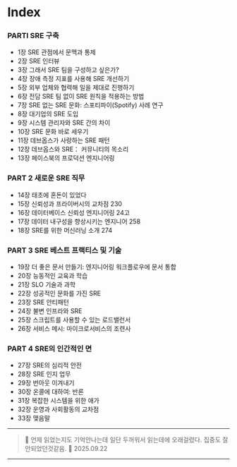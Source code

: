 # Index


### PARTI SRE 구축
- 1장 SRE 관점에서 문맥과 통제 
- 2장 SRE 인터뷰 
- 3장 그래서 SRE 팀을 구성하고 싶은가? 
- 4장 장애 측정 지표를 사용해 SRE 개선하기 
- 5장 외부 업체와 협력해 일을 제대로 진행하기 
- 6장 전담 SRE 팀 없이 SRE 원칙을 적용하는 방법 
- 7장 SRE 없는 SRE 문화: 스포티파이(Spotify) 사례 연구 
- 8장 대기업의 SRE 도입
- 9장 시스템 관리자와 SRE 간의 차이 
- 10장 SRE 문화 바로 세우기 
- 11장 데브옵스가 사랑하는 SRE 패턴 
- 12장 데브옵스와 SRE： 커뮤니티의 목소리 
- 13장 페이스북의 프로덕션 엔지니어링

### PART 2 새로운 SRE 직무
- 14장 태초에 혼돈이 있었다
- 15장 신뢰성과 프라이버시의 교차점 230
- 16장 데이터베이스 신뢰성 엔지니어링 24고
- 17장 데이터 내구성을 향상시키는 엔지니어 258
- 18장 SRE를 위한 머신러닝 소개 274

### PART 3  SRE 베스트 프랙티스 및 기술
- 19장  더 좋은 문서 만들기: 엔지니어링 워크플로우에 문서 통합 
- 20장  능동적인 교육과 학습 
- 21장  SLO 기술과 과학
- 22장  성공적인 문화를 가진 SRE 
- 23장  SRE 안티패턴 
- 24장  불변 인프라와 SRE 
- 25장  스크립트를 사용할 수 있는 로드밸런서 
- 26장  서비스 메시: 마이크로서비스의 조련사 

### PART 4  SRE의 인간적인 면
- 27장  SRE의 심리적 안전 
- 28장  SRE 인지 업무 
- 29장  번아웃 이겨내기 
- 30장  온콜에 대하여: 반론 
- 31장  복잡한 시스템을 위한 애가 
- 32장  운영과 사회활동의 교차점 
- 33장  맺음말 

---

> 📌 언제 읽었는지도 기억안나는데 일단 두꺼워서 읽는데에 오래걸렸다. 집중도 잘안되었던것같음.  📆 2025.09.22

















---
